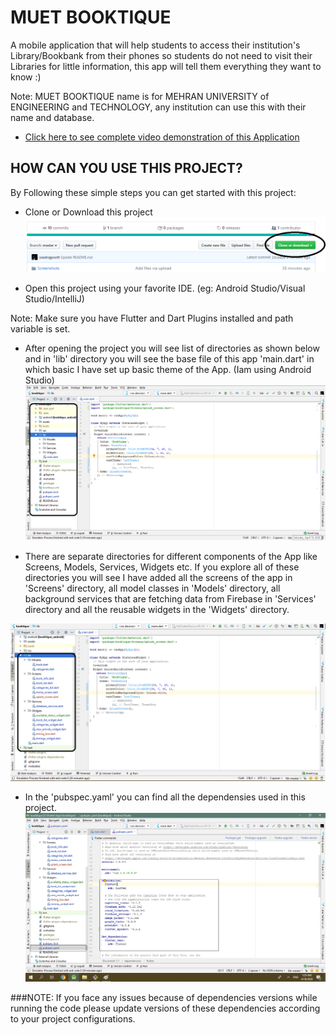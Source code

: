 # MUET BOOKTIQUE

A mobile application that will help students to access their institution's Library/Bookbank from their phones so students do not need to visit their Libraries for little information, this app will tell them everything they want to know :) 

Note: MUET BOOKTIQUE name is for MEHRAN UNIVERSITY of ENGINEERING and TECHNOLOGY, any institution can use this with their name and database.

- [Click here to see complete video demonstration of this Application](https://www.youtube.com/SaadRajpoot)





## HOW CAN YOU USE THIS PROJECT?

By Following these simple steps you can get started with this project: 

- Clone or Download this project 
![Alt text](https://github.com/saadrajpoott/MUET-BOOKTIQUE/blob/master/Screenshots/clone.png)

- Open this project using your favorite IDE. (eg: Android Studio/Visual Studio/IntelliJ)

Note: Make sure you have Flutter and Dart Plugins installed and path variable is set.

- After opening the project you will see list of directories as shown below and in 'lib' directory you will see the base file of this app 'main.dart' in which basic I have set up basic theme of the App.                       (Iam using Android Studio)
![Alt text](https://github.com/saadrajpoott/MUET-BOOKTIQUE/blob/master/Screenshots/listoffolders.png)

- There are separate directories for different components of the App like Screens, Models, Services, Widgets etc. If you explore all of these directories you will see I have added all the screens of the app in 'Screens' directory, all model classes in 'Models' directory, all background services that are fetching data from Firebase in 'Services' directory and all the reusable widgets in the 'Widgets' directory.

![Alt text](https://github.com/saadrajpoott/MUET-BOOKTIQUE/blob/master/Screenshots/listoffolders2.png)

- In the 'pubspec.yaml' you can find all the dependensies used in this project.
![Alt text](https://github.com/saadrajpoott/MUET-BOOKTIQUE/blob/master/Screenshots/dependencies.png)

###NOTE:
If you face any issues because of dependencies versions while running the code please update versions of these dependencies according to your project configurations. 
